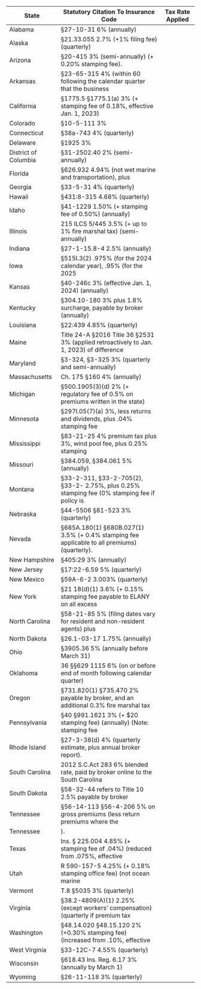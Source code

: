 | State | Statutory Citation To Insurance Code | Tax Rate Applied |
| --- | --- | --- |
| Alabama | §27-10-31 6% (annually) |  |
| Alaska | §21.33.055 2.7% (+1% filing fee) (quarterly) |  |
| Arizona | §20-415 3% (semi-annually) (+ 0.20% stamping fee). |  |
| Arkansas | §23-65-315 4% (within 60 following the calendar quarter that the business |  |
| California | §1775.5 §1775.1(a) 3% (+ stamping fee of 0.18%, effective Jan. 1, 2023) |  |
| Colorado | §10-5-111 3% |  |
| Connecticut | §38a-743 4% (quarterly) |  |
| Delaware | §1925 3% |  |
| District of Columbia | §31-2502.40 2% (semi-annually) |  |
| Florida | §626.932 4.94% (not wet marine and transportation), plus |  |
| Georgia | §33-5-31 4% (quarterly) |  |
| Hawaii | §431:8-315 4.68% (quarterly) |  |
| Idaho | §41-1229 1.50% (+ stamping fee of 0.50%) (annually) |  |
| Illinois | 215 ILCS 5/445 3.5% (+ up to 1% fire marshal tax) (semi-annually) |  |
| Indiana | §27-1-15.8-4 2.5% (annually) |  |
| Iowa | §515I.3(2) .975% (for the 2024 calendar year), .95% (for the 2025 |  |
| Kansas | §40-246c 3% (effective Jan. 1, 2024) (annually) |  |
| Kentucky | §304.10-180 3% plus 1.8% surcharge, payable by broker (annually) |  |
| Louisiana | §22:439 4.85% (quarterly) |  |
| Maine | Title 24-A §2016 Title 36 §2531 3% (applied retroactively to Jan. 1, 2023) of difference |  |
| Maryland | §3-324, §3-325 3% (quarterly and semi-annually) |  |
| Massachusetts | Ch. 175 §160 4% (annually) |  |
| Michigan | §500.1905(3)(d) 2% (+ regulatory fee of 0.5% on premiums written in the state) |  |
| Minnesota | §297I.05(7)(a) 3%, less returns and dividends, plus .04% stamping fee |  |
| Mississippi | §83-21-25 4% premium tax plus 3%, wind pool fee, plus 0.25% stamping |  |
| Missouri | §384.059, §384.061 5% (annually) |  |
| Montana | §33-2-311, §33-2-705(2), §33-2- 2.75%, plus 0.25% stamping fee (0% stamping fee if policy is |  |
| Nebraska | §44-5506 §81-523 3% (quarterly) |  |
| Nevada | §685A.180(1) §680B.027(1) 3.5% (+ 0.4% stamping fee applicable to all premiums) (quarterly). |  |
| New Hampshire | §405:29 3% (annually) |  |
| New Jersey | §17:22-6.59 5% (quarterly) |  |
| New Mexico | §59A-6-2 3.003% (quarterly) |  |
| New York | §21 18(d)(1) 3.6% (+ 0.15% stamping fee payable to ELANY on all excess |  |
| North Carolina | §58-21-85 5% (filing dates vary for resident and non-resident agents) plus |  |
| North Dakota | §26.1-03-17 1.75% (annually) |  |
| Ohio | §3905.36 5% (annually before March 31) |  |
| Oklahoma | 36 §§629 1115 6% (on or before end of month following calendar quarter) |  |
| Oregon | §731.820(1) §735.470 2% payable by broker, and an additional 0.3% fire marshal tax |  |
| Pennsylvania | §40 §991.1621 3% (+ $20 stamping fee) (annually) (Note: stamping fee |  |
| Rhode Island | §27-3-38(d) 4% (quarterly estimate, plus annual broker report). |  |
| South Carolina | 2012 S.C.Act 283 6% blended rate, paid by broker online to the South Carolina |  |
| South Dakota | §58-32-44 refers to Title 10 2.5% payable by broker |  |
| Tennessee | §56-14-113 §56-4-206 5% on gross premiums (less return premiums where the |  |
| Tennessee | ). |  |
| Texas | Ins. § 225.004 4.85% (+ stamping fee of .04%) (reduced from .075%, effective |  |
| Utah | R 590-157-5 4.25% (+ 0.18% stamping office fee) (not ocean marine |  |
| Vermont | T.8 §5035 3% (quarterly) |  |
| Virginia | §38.2-4809(A)(1) 2.25% (except workers’ compensation) (quarterly if premium tax |  |
| Washington | §48.14.020 §48.15.120 2% (+0.30% stamping fee) (increased from .10%, effective |  |
| West Virginia | §33-12C-7 4.55% (quarterly) |  |
| Wisconsin | §618.43 Ins. Reg. 6.17 3% (annually by March 1) |  |
| Wyoming | §26-11-118 3% (quarterly) |  |
